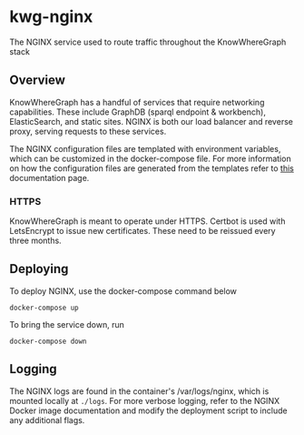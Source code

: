 # kwg-nginx

The NGINX service used to route traffic throughout the KnowWhereGraph stack

## Overview

KnowWhereGraph has a handful of services that require networking capabilities. These include GraphDB (sparql endpoint & workbench), ElasticSearch, and static sites. NGINX is both our load balancer and reverse proxy, serving requests to these services.

The NGINX configuration files are templated with environment variables, which can be customized in the docker-compose file. For more information on how the configuration files are generated from the templates refer to [this](https://github.com/docker-library/docs/tree/master/nginx#using-environment-variables-in-nginx-configuration-new-in-119) documentation page.

### HTTPS

KnowWhereGraph is meant to operate under HTTPS.  Certbot is used with LetsEncrypt to issue new certificates. These need to be reissued every three months.

## Deploying

To deploy NGINX, use the docker-compose command below

`docker-compose up`

To bring the service down, run

`docker-compose down`

## Logging

The NGINX logs are found in the container's /var/logs/nginx, which is mounted locally at `./logs`. For more verbose logging, refer to the NGINX Docker image documentation and modify the deployment script to include any additional flags.

